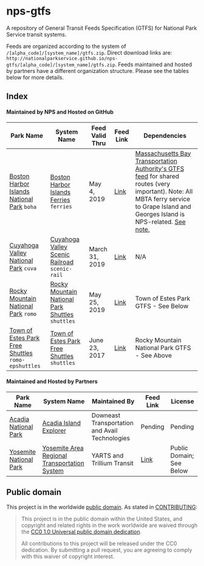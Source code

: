 # nps-gtfs

A repository of General Transit Feeds Specification (GTFS) for National Park Service transit systems.

Feeds are organized according to the system of `/[alpha_code]/[system_name]/gtfs.zip`. Direct download links are: `http://nationalparkservice.github.io/nps-gtfs/[alpha_code]/[system_name]/gtfs.zip`. Feeds maintained and hosted by partners have a different organization structure. Please see the tables below for more details.

## Index

#### Maintained by NPS and Hosted on GitHub
Park Name | System Name | Feed Valid Thru | Feed Link | Dependencies
--------- | ----------- | --------------- | --------- | -----
[Boston Harbor Islands National Park](http://www.nps.gov/boha/index.htm "Boston Harbor Islands National Recreation Area") <code>boha</code> | [Boston Harbor Islands Ferries](http://www.bostonharborislands.org/ferryschedule "Boston Harbor Islands Ferries") <code>ferries</code> |  May 4, 2019 | [Link](http://nationalparkservice.github.io/nps-gtfs/boha/ferries/gtfs.zip "Link to BOHA Ferries GTFS") | [Massachusetts Bay Transportation Authority's GTFS feed](https://mbta.com/developers/gtfs "Massachusetts Bay Transportation Authority's GTFS feed") for shared routes (very important). Note: All MBTA ferry service to Grape Island and Georges Island is NPS-related. [See note.](https://github.com/nationalparkservice/nps-gtfs/blob/gh-pages/boha/ferries/IMPORTANT.txt "Note regarding adding MBTA trips to BOHA GTFS")
[Cuyahoga Valley National Park](http://www.nps.gov/cuva "Cuyahoga Valley National Park") <code>cuva</code> | [Cuyahoga Valley Scenic Railroad](http://www.cvsr.com/take-the-train/national-park-scenic/ "Cuyahoga Valley Scenic Railroad") <code>scenic-rail</code> | March 31, 2019 | [Link](http://nationalparkservice.github.io/nps-gtfs/cuva/scenic-rail/gtfs.zip "Link to CUVA Railroad GTFS") | N/A
[Rocky Mountain National Park](http://www.nps.gov/romo/index.htm "Rocky Mountain National Park") <code>romo</code> | [Rocky Mountain National Park Shuttles](http://www.nps.gov/romo/planyourvisit/shuttle_bus_route.htm "Rocky Mountain National Park Shuttles") <code>shuttles</code> | May 25, 2019 | [Link](http://nationalparkservice.github.io/nps-gtfs/romo/shuttles/gtfs.zip "Link to ROMO GTFS") | Town of Estes Park GTFS - See Below
[Town of Estes Park Free Shuttles](http://www.estes.org/shuttles "Town of Estes Park Free Shuttles") <code>romo-epshuttles</code> | [Town of Estes Park Free Shuttles](http://www.estes.org/shuttles "Town of Estes Park Free Shuttles") <code>shuttles</code> | June 23, 2017 | [Link](http://nationalparkservice.github.io/nps-gtfs/romo-epshuttles/shuttles/gtfs.zip "Link to Town of Estes Park GTFS") | Rocky Mountain National Park GTFS - See Above

#### Maintained and Hosted by Partners
Park Name | System Name | Maintained By | Feed Link | License
--------- | ----------- | ------------- | --------- | -----
[Acadia National Park](http://www.nps.gov/acad "Acadia National Park") | [Acadia Island Explorer](http://www.exploreacadia.com/ "Acadia Island Explorer") | Downeast Transportation and Avail Technologies | Pending | Pending
[Yosemite National Park](http://www.nps.gov/yose "Yosemite National Park") | [Yosemite Area Regional Transportation System](http://www.yarts.com "Yosemite Area Regional Transportation System") | YARTS and Trillium Transit | [Link](http://data.trilliumtransit.com/gtfs/yosemite-ca-us/yosemite-ca-us.zip "Link to YARTS GTFS") | Public Domain; See Below


## Public domain

This project is in the worldwide [public domain](LICENSE.md). As stated in [CONTRIBUTING](CONTRIBUTING.md):

> This project is in the public domain within the United States, and copyright and related rights in the work worldwide are waived through the [CC0 1.0 Universal public domain dedication](https://creativecommons.org/publicdomain/zero/1.0/).
>
> All contributions to this project will be released under the CC0 dedication. By submitting a pull request, you are agreeing to comply with this waiver of copyright interest.

